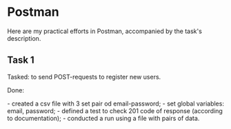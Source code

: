 # Postman

Here are my practical efforts in Postman, accompanied by the task's description.


## Task 1
Tasked: to send POST-requests to register new users.
<p> Done: </p>
<p>- created a csv file with 3 set pair od email-password;
- set global variables: email, password;
- defined a test to check 201 code of response (according to documentation);
- conducted a run using a file with pairs of data.
